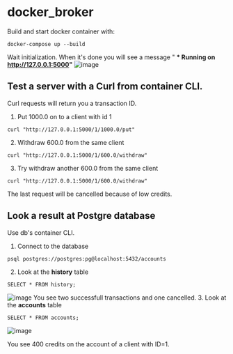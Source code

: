 # docker_broker

Build and start docker container with:
```
docker-compose up --build
```
Wait initialization. When it's done you will see a message " __* Running on http://127.0.0.1:5000"__
![image](https://user-images.githubusercontent.com/5135143/194400263-9601581e-ab90-4ea7-ac3b-e49071bf464c.png)

## Test a server with a Curl from container CLI.
Curl requests will return you a transaction ID.

1. Put 1000.0 on to a client with id 1
```
curl "http://127.0.0.1:5000/1/1000.0/put"
```
2. Withdraw 600.0 from the same client
```
curl "http://127.0.0.1:5000/1/600.0/withdraw"
```
3. Try withdraw another 600.0 from the same client
```
curl "http://127.0.0.1:5000/1/600.0/withdraw"
```
The last request will be cancelled because of low credits.

## Look a result at Postgre database
Use db's container CLI.

1. Connect to the database
```
psql postgres://postgres:pg@localhost:5432/accounts
```
2. Look at the __history__ table
```
SELECT * FROM history;
```
![image](https://user-images.githubusercontent.com/5135143/194402451-1ee2289c-3f26-4992-955a-b37c68e52602.png)
You see two successfull transactions and one cancelled.
3. Look at the __accounts__ table
```
SELECT * FROM accounts;
````
![image](https://user-images.githubusercontent.com/5135143/194402732-ed5047e8-80e0-499d-ac5c-c50fb1588850.png)

You see 400 credits on the account of a client with ID=1.
